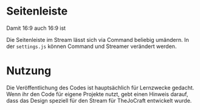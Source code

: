 # Seitenleiste
Damit 16:9 auch 16:9 ist

Die Seitenleiste im Stream lässt sich via Command beliebig umändern. In der `settings.js` können Command und Streamer verändert werden.

# Nutzung
Die Veröffentlichung des Codes ist hauptsächlich für Lernzwecke gedacht. Wenn ihr den Code für eigene Projekte nutzt, gebt einen Hinweis darauf, dass das Design speziell für den Stream für TheJoCraft entwickelt wurde. 
